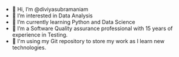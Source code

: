 - 👋 Hi, I’m @diviyasubramaniam
- 👀 I’m interested in Data Analysis 
- 🌱 I’m currently learning Python and Data Science 
- 💞️ I’m a Software Quality assurance professional with 15 years of experience in Testing. 
- 🙌 I'm using my Git repository to store my work as I learn new technologies. 
<!---
diviyasubramaniam/diviyasubramaniam is a ✨ special ✨ repository because its `README.md` (this file) appears on your GitHub profile.
You can click the Preview link to take a look at your changes.
--->
